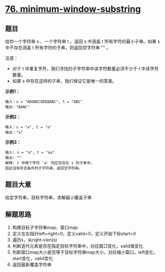 # [76. minimum-window-substring](https://leetcode.cn/problems/minimum-window-substring/submissions/)

## 题目

给你一个字符串 s 、一个字符串 t 。返回 s 中涵盖 t 所有字符的最小子串。如果 s 中不存在涵盖 t 所有字符的子串，则返回空字符串 "" 。

注意：
- 对于 t 中重复字符，我们寻找的子字符串中该字符数量必须不少于 t 中该字符数量。
- 如果 s 中存在这样的子串，我们保证它是唯一的答案。

**示例1：**

~~~
输入：s = "ADOBECODEBANC", t = "ABC"
输出："BANC"
~~~

**示例2：**

~~~
输入：s = "a", t = "a"
输出："a"
~~~

**示例3：**

~~~
输入: s = "a", t = "aa"
输出: ""
解释: t 中两个字符 'a' 均应包含在 s 的子串中，
因此没有符合条件的子字符串，返回空字符串。
~~~

## 题目大意

给定字符串，目标字符串，求解最小覆盖子串

## 解题思路

1. 构建目标子字符串map、窗口map
2. 定义左右指针left=right=0，定义valid=0，定义开始下标start=0
3. 遍历s，从right->len(s)
4. 判断迭代元素是否在指定目标字符串中，对应窗口变化，valid值变化
5. 判断窗口map大小是否等于目标字符串map大小，对应缩小窗口，left变化，start变化，valid变化
6. 返回最新覆盖字符串
